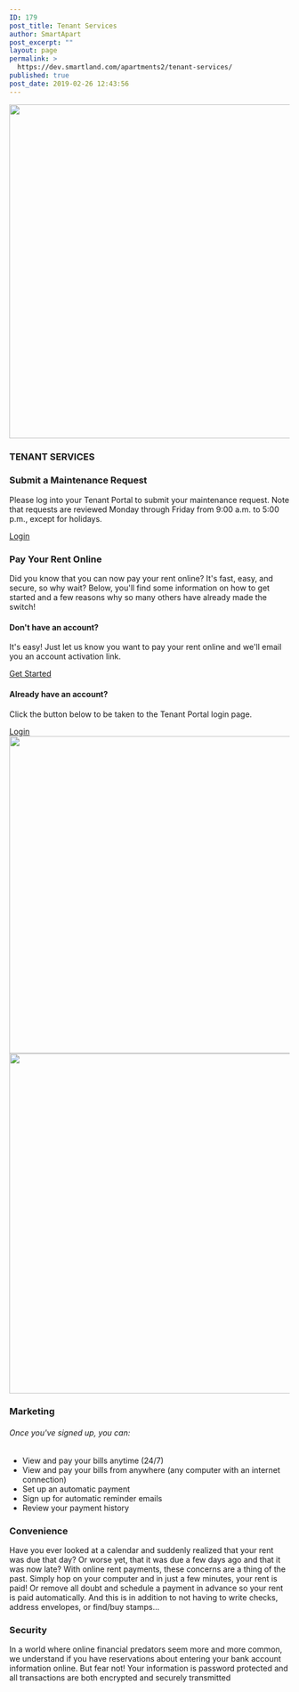 ```yaml
---
ID: 179
post_title: Tenant Services
author: SmartApart
post_excerpt: ""
layout: page
permalink: >
  https://dev.smartland.com/apartments2/tenant-services/
published: true
post_date: 2019-02-26 12:43:56
---
```

<img width="800" height="600" src="https://dev.smartland.com/apartments2/wp-content/uploads/2019/02/24hrService900-800x600.jpg" alt="" srcset="https://dev.smartland.com/apartments2/wp-content/uploads/2019/02/24hrService900-800x600.jpg 800w, https://dev.smartland.com/apartments2/wp-content/uploads/2019/02/24hrService900-400x300.jpg 400w" sizes="(max-width: 800px) 100vw, 800px" />											
			<h3>TENANT SERVICES</h3>		
			<h3>Submit a Maintenance Request</h3>		
		<p>Please log into your Tenant Portal to submit your maintenance request. Note that requests are reviewed Monday through Friday from 9:00 a.m. to 5:00 p.m., except for holidays.</p>		
			<a href="https://smartland.appfolio.com/connect" target="_blank" role="button" rel="noopener noreferrer">
						Login
					</a>
			<h3>Pay Your Rent Online</h3>		
		<p>Did you know that you can now pay your rent online? It's fast, easy, and secure, so why wait? Below, you'll find some information on how to get started and a few reasons why so many others have already made the switch!</p>		
			<h4>Don't have an account?</h4>		
		<p>It's easy! Just let us know you want to pay your rent online and we'll email you an account activation link.</p>		
			<a href="mailto:assist@smartland.com?subject=Tenant%20ACH%20Activation%20Request" target="_blank" role="button" rel="noopener noreferrer">
						Get Started
					</a>
			<h4>Already have an account?</h4>		
		<p>Click the button below to be taken to the Tenant Portal login page.</p>		
			<a href="https://smartland.appfolio.com/connect" target="_blank" role="button" rel="noopener noreferrer">
						Login
					</a>
										<img width="768" height="570" src="https://dev.smartland.com/apartments2/wp-content/uploads/2019/02/Construction-Building-768x570.png" alt="" srcset="https://dev.smartland.com/apartments2/wp-content/uploads/2019/02/Construction-Building-768x570.png 768w, https://dev.smartland.com/apartments2/wp-content/uploads/2019/02/Construction-Building-300x223.png 300w, https://dev.smartland.com/apartments2/wp-content/uploads/2019/02/Construction-Building.png 1000w" sizes="(max-width: 768px) 100vw, 768px" />											
										<img width="611" height="611" src="https://dev.smartland.com/apartments2/wp-content/uploads/2019/03/p-42900-fixit.jpg" alt="" srcset="https://dev.smartland.com/apartments2/wp-content/uploads/2019/03/p-42900-fixit.jpg 611w, https://dev.smartland.com/apartments2/wp-content/uploads/2019/03/p-42900-fixit-150x150.jpg 150w, https://dev.smartland.com/apartments2/wp-content/uploads/2019/03/p-42900-fixit-300x300.jpg 300w" sizes="(max-width: 611px) 100vw, 611px" />											
			<h3>Marketing</h3>		
			<h6>Once you've signed up, you can:</h6>		
					<ul>
							<li >
										View and pay your bills anytime (24/7)
									</li>
								<li >
										View and pay your bills from anywhere (any computer with an internet connection)
									</li>
								<li >
										Set up an automatic payment
									</li>
								<li >
										Sign up for automatic reminder emails
									</li>
								<li >
										Review your payment history
									</li>
						</ul>
			<h3>Convenience</h3>		
		<p>Have you ever looked at a calendar and suddenly realized that your rent was due that day? Or worse yet, that it was due a few days ago and that it was now late? With online rent payments, these concerns are a thing of the past. Simply hop on your computer and in just a few minutes, your rent is paid! Or remove all doubt and schedule a payment in advance so your rent is paid automatically. And this is in addition to not having to write checks, address envelopes, or find/buy stamps...</p>		
			<h3>Security</h3>		
		<p>In a world where online financial predators seem more and more common, we understand if you have reservations about entering your bank account information online. But fear not! Your information is password protected and all transactions are both encrypted and securely transmitted</p>